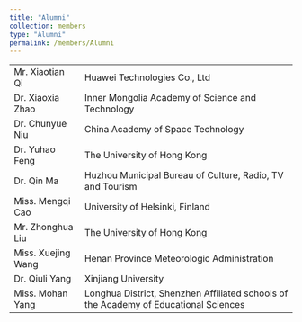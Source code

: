 ```yaml
---
title: "Alumni"
collection: members
type: "Alumni"
permalink: /members/Alumni
---
```


<table style="border-collapse: collapse; width: 100%;">
  <tr style="border: none;">
    <td>Mr. Xiaotian Qi</td>
    <td>Huawei Technologies Co., Ltd</td>
  </tr>
  <tr>
    <td>Dr. Xiaoxia Zhao</td>
    <td>Inner Mongolia Academy of Science and Technology</td>
  </tr>
  <tr>
    <td>Dr. Chunyue Niu</td>
    <td>China Academy of Space Technology</td>
  </tr>
  <tr>
    <td>Dr. Yuhao Feng</td>
    <td>The University of Hong Kong</td>
  </tr>
  <tr>
    <td>Dr. Qin Ma</td>
    <td>Huzhou Municipal Bureau of Culture, Radio, TV and Tourism</td>
  </tr>
  <tr>
    <td>Miss. Mengqi Cao</td>
    <td>University of Helsinki, Finland</td>
  </tr>
  <tr>
    <td>Mr. Zhonghua Liu</td>
    <td>The University of Hong Kong</td>
  </tr>
  <tr>
    <td>Miss. Xuejing Wang</td>
    <td>Henan Province Meteorologic Administration</td>
  </tr>
  <tr>
    <td>Dr. Qiuli Yang</td>
    <td>Xinjiang University</td>
  </tr>
  <tr>
    <td>Miss. Mohan Yang</td>
    <td>Longhua District, Shenzhen Affiliated schools of the Academy of Educational Sciences</td>
  </tr>
</table>

